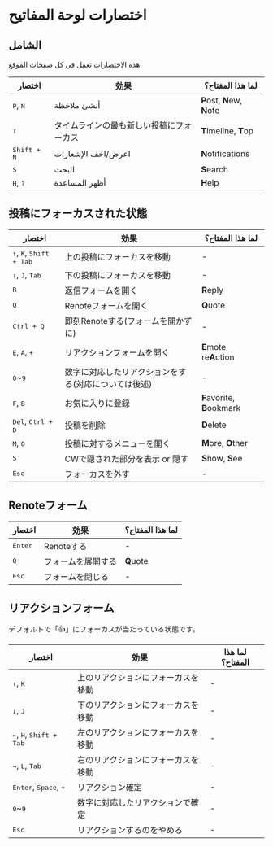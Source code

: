 # اختصارات لوحة المفاتيح

## الشامل
هذه الاختصارات تعمل في كل صفحات الموقع.
<table>
    <thead>
        <tr><th>اختصار</th><th>効果</th><th>لما هذا المفتاح؟</th></tr>
    </thead>
    <tbody>
        <tr><td><kbd class="key">P</kbd>, <kbd class="key">N</kbd></td><td>أنشئ ملاخظة</td><td><b>P</b>ost, <b>N</b>ew, <b>N</b>ote</td></tr>
        <tr><td><kbd class="key">T</kbd></td><td>タイムラインの最も新しい投稿にフォーカス</td><td><b>T</b>imeline, <b>T</b>op</td></tr>
        <tr><td><kbd class="group"><kbd class="key">Shift</kbd> + <kbd class="key">N</kbd></kbd></td><td>اعرض/اخف الإشعارات</td><td><b>N</b>otifications</td></tr>
        <tr><td><kbd class="key">S</kbd></td><td>البحث</td><td><b>S</b>earch</td></tr>
        <tr><td><kbd class="key">H</kbd>, <kbd class="key">?</kbd></td><td>أظهر المساعدة</td><td><b>H</b>elp</td></tr>
    </tbody>
</table>

## 投稿にフォーカスされた状態
<table>
    <thead>
        <tr><th>اختصار</th><th>効果</th><th>لما هذا المفتاح؟</th></tr>
    </thead>
    <tbody>
        <tr><td><kbd class="key">↑</kbd>, <kbd class="key">K</kbd>, <kbd class="group"><kbd class="key">Shift</kbd> + <kbd class="key">Tab</kbd></kbd></td><td>上の投稿にフォーカスを移動</td><td>-</td></tr>
        <tr><td><kbd class="key">↓</kbd>, <kbd class="key">J</kbd>, <kbd class="key">Tab</kbd></td><td>下の投稿にフォーカスを移動</td><td>-</td></tr>
        <tr><td><kbd class="key">R</kbd></td><td>返信フォームを開く</td><td><b>R</b>eply</td></tr>
        <tr><td><kbd class="key">Q</kbd></td><td>Renoteフォームを開く</td><td><b>Q</b>uote</td></tr>
        <tr><td><kbd class="group"><kbd class="key">Ctrl</kbd> + <kbd class="key">Q</kbd></kbd></td><td>即刻Renoteする(フォームを開かずに)</td><td>-</td></tr>
        <tr><td><kbd class="key">E</kbd>, <kbd class="key">A</kbd>, <kbd class="key">+</kbd></td><td>リアクションフォームを開く</td><td><b>E</b>mote, re<b>A</b>ction</td></tr>
        <tr><td><kbd class="key">0</kbd>~<kbd class="key">9</kbd></td><td>数字に対応したリアクションをする(対応については後述)</td><td>-</td></tr>
        <tr><td><kbd class="key">F</kbd>, <kbd class="key">B</kbd></td><td>お気に入りに登録</td><td><b>F</b>avorite, <b>B</b>ookmark</td></tr>
        <tr><td><kbd class="key">Del</kbd>, <kbd class="group"><kbd class="key">Ctrl</kbd> + <kbd class="key">D</kbd></kbd></td><td>投稿を削除</td><td><b>D</b>elete</tr>
        <tr><td><kbd class="key">M</kbd>, <kbd class="key">O</kbd></td><td>投稿に対するメニューを開く</td><td><b>M</b>ore, <b>O</b>ther</td></tr>
        <tr><td><kbd class="key">S</kbd></td><td>CWで隠された部分を表示 or 隠す</td><td><b>S</b>how, <b>S</b>ee</td></tr>
        <tr><td><kbd class="key">Esc</kbd></td><td>フォーカスを外す</td><td>-</td></tr>
    </tbody>
</table>

## Renoteフォーム
<table>
    <thead>
        <tr><th>اختصار</th><th>効果</th><th>لما هذا المفتاح؟</th></tr>
    </thead>
    <tbody>
        <tr><td><kbd class="key">Enter</kbd></td><td>Renoteする</td><td>-</td></tr>
        <tr><td><kbd class="key">Q</kbd></td><td>フォームを展開する</td><td><b>Q</b>uote</td></tr>
        <tr><td><kbd class="key">Esc</kbd></td><td>フォームを閉じる</td><td>-</td></tr>
    </tbody>
</table>

## リアクションフォーム
デフォルトで「👍」にフォーカスが当たっている状態です。
<table>
    <thead>
        <tr><th>اختصار</th><th>効果</th><th>لما هذا المفتاح؟</th></tr>
    </thead>
    <tbody>
        <tr><td><kbd class="key">↑</kbd>, <kbd class="key">K</kbd></td><td>上のリアクションにフォーカスを移動</td><td>-</td></tr>
        <tr><td><kbd class="key">↓</kbd>, <kbd class="key">J</kbd></td><td>下のリアクションにフォーカスを移動</td><td>-</td></tr>
        <tr><td><kbd class="key">←</kbd>, <kbd class="key">H</kbd>, <kbd class="group"><kbd class="key">Shift</kbd> + <kbd class="key">Tab</kbd></kbd></td><td>左のリアクションにフォーカスを移動</td><td>-</td></tr>
        <tr><td><kbd class="key">→</kbd>, <kbd class="key">L</kbd>, <kbd class="key">Tab</kbd></td><td>右のリアクションにフォーカスを移動</td><td>-</td></tr>
        <tr><td><kbd class="key">Enter</kbd>, <kbd class="key">Space</kbd>, <kbd class="key">+</kbd></td><td>リアクション確定</td><td>-</td></tr>
        <tr><td><kbd class="key">0</kbd>~<kbd class="key">9</kbd></td><td>数字に対応したリアクションで確定</td><td>-</td></tr>
        <tr><td><kbd class="key">Esc</kbd></td><td>リアクションするのをやめる</td><td>-</td></tr>
    </tbody>
</table>
